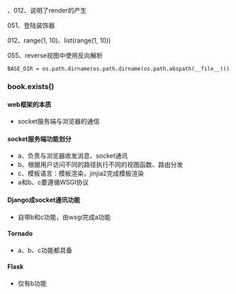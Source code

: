 、012、说明了render的产生

051、登陆装饰器

012、range(1, 10)、list(range(1, 10))

055、reverse视图中使用反向解析

```
BASE_DIR = os.path.dirname(os.path.dirname(os.path.abspath(__file__)))
```

### book.exists()

#### web框架的本质

- socket服务端与浏览器的通信

#### socket服务端功能划分

- a、负责与浏览器收发消息、socket通讯
- b、根据用户访问不同的路径执行不同的视图函数、路由分发
- c、模板语言：模板渲染，jinjia2完成模板渲染
- a和b、c要遵循WSGI协议

#### Django成socket通讯功能

- 自带b和c功能，由wsgi完成a功能

#### Tornado

- a、b、c功能都具备

#### Flask

- 仅有b功能